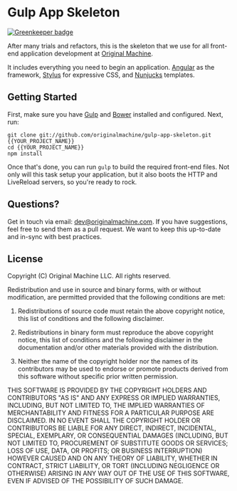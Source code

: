 # Gulp App Skeleton

[![Greenkeeper badge](https://badges.greenkeeper.io/nicholaswyoung/gulp-app-skeleton.svg)](https://greenkeeper.io/)

After many trials and refactors, this is the skeleton that we use for all front-end application development at [Original Machine](http://originalmachine.com).

It includes everything you need to begin an application. [Angular](https://angularjs.org) as the framework, [Stylus](http://learnboost.github.io/stylus) for expressive CSS,
and [Nunjucks](http://mozilla.github.io/nunjucks) templates.

## Getting Started

First, make sure you have [Gulp](http://gulpjs.com) and [Bower](http://bower.io)
installed and configured. Next, run:

```
git clone git://github.com/originalmachine/gulp-app-skeleton.git {{YOUR_PROJECT_NAME}}
cd {{YOUR_PROJECT_NAME}}
npm install
```

Once that's done, you can run ```gulp``` to build the required front-end files.
Not only will this task setup your application, but it also boots the HTTP and
LiveReload servers, so you're ready to rock.

## Questions?

Get in touch via email: dev@originalmachine.com. If you have suggestions, feel
free to send them as a pull request. We want to keep this up-to-date and in-sync
with best practices.

## License

Copyright (C) Original Machine LLC.
All rights reserved.

Redistribution and use in source and binary forms, with or without modification, are permitted provided that the following conditions are met:

1. Redistributions of source code must retain the above copyright notice, this list of conditions and the following disclaimer.

2. Redistributions in binary form must reproduce the above copyright notice, this list of conditions and the following disclaimer in the documentation and/or other materials provided with the distribution.

3. Neither the name of the copyright holder nor the names of its contributors may be used to endorse or promote products derived from this software without specific prior written permission.

THIS SOFTWARE IS PROVIDED BY THE COPYRIGHT HOLDERS AND CONTRIBUTORS "AS IS" AND ANY EXPRESS OR IMPLIED WARRANTIES, INCLUDING, BUT NOT LIMITED TO, THE IMPLIED WARRANTIES OF MERCHANTABILITY AND FITNESS FOR A PARTICULAR PURPOSE ARE DISCLAIMED. IN NO EVENT SHALL THE COPYRIGHT HOLDER OR CONTRIBUTORS BE LIABLE FOR ANY DIRECT, INDIRECT, INCIDENTAL, SPECIAL, EXEMPLARY, OR CONSEQUENTIAL DAMAGES (INCLUDING, BUT NOT LIMITED TO, PROCUREMENT OF SUBSTITUTE GOODS OR SERVICES; LOSS OF USE, DATA, OR PROFITS; OR BUSINESS INTERRUPTION) HOWEVER CAUSED AND ON ANY THEORY OF LIABILITY, WHETHER IN CONTRACT, STRICT LIABILITY, OR TORT (INCLUDING NEGLIGENCE OR OTHERWISE) ARISING IN ANY WAY OUT OF THE USE OF THIS SOFTWARE, EVEN IF ADVISED OF THE POSSIBILITY OF SUCH DAMAGE.
